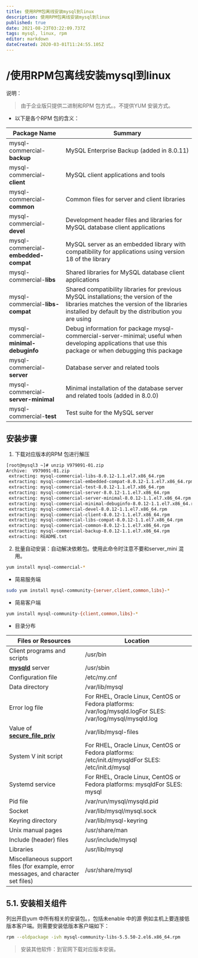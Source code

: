 ```yaml
---
title: 使用RPM包离线安装mysql到linux
description: 使用RPM包离线安装mysql到linux
published: true
date: 2021-08-23T03:22:09.737Z
tags: mysql, linux, rpm
editor: markdown
dateCreated: 2020-03-01T11:24:55.105Z
---
```


# /使用RPM包离线安装mysql到linux

说明：
> 由于企业版只提供二进制和RPM 包方式。。不提供YUM 安装方式。

- 以下是各个RPM 包的含义：

| **Package Name** | **Summary** |
| --- | --- |
| mysql-commercial-**backup** | MySQL Enterprise Backup (added in 8.0.11) |
| mysql-commercial-**client** | MySQL client applications and tools |
| mysql-commercial-**common** | Common files for server and client libraries |
| mysql-commercial-**devel** | Development header files and libraries for MySQL database client applications |
| mysql-commercial-**embedded-compat** | MySQL server as an embedded library with compatibility for applications using version 18 of the library |
| mysql-commercial-**libs** | Shared libraries for MySQL database client applications |
| mysql-commercial-**libs-compat** | Shared compatibility libraries for previous MySQL installations; the version of the libraries matches the version of the libraries installed by default by the distribution you are using |
| mysql-commercial-**minimal-debuginfo** | Debug information for package mysql-commercial-server-minimal; useful when developing applications that use this package or when debugging this package |
| mysql-commercial-**server** | Database server and related tools |
| mysql-commercial-**server-minimal** | Minimal installation of the database server and related tools (added in 8.0.0) |
| mysql-commercial-**test** | Test suite for the MySQL server |
## 安装步骤
1. 下载对应版本的RPM 包进行解压
```sh
[root@mysql3 ~]# unzip V979091-01.zip 
Archive:  V979091-01.zip
 extracting: mysql-commercial-libs-8.0.12-1.1.el7.x86_64.rpm  
 extracting: mysql-commercial-embedded-compat-8.0.12-1.1.el7.x86_64.rpm  
 extracting: mysql-commercial-test-8.0.12-1.1.el7.x86_64.rpm  
 extracting: mysql-commercial-server-8.0.12-1.1.el7.x86_64.rpm  
 extracting: mysql-commercial-server-minimal-8.0.12-1.1.el7.x86_64.rpm  
 extracting: mysql-commercial-minimal-debuginfo-8.0.12-1.1.el7.x86_64.rpm  
 extracting: mysql-commercial-devel-8.0.12-1.1.el7.x86_64.rpm  
 extracting: mysql-commercial-client-8.0.12-1.1.el7.x86_64.rpm  
 extracting: mysql-commercial-libs-compat-8.0.12-1.1.el7.x86_64.rpm  
 extracting: mysql-commercial-common-8.0.12-1.1.el7.x86_64.rpm  
 extracting: mysql-commercial-backup-8.0.12-1.1.el7.x86_64.rpm  
 extracting: README.txt
```
2. 批量自动安装：自动解决依赖包。使用此命令时注意不要和server_mini 混用。
```sh
yum install mysql-commercial-*
```

* 简易服务端
```sh
sudo yum install mysql-community-{server,client,common,libs}-* 
```
* 简易客户端
```sh
yum install mysql-community-{client,common,libs}-* 
```
* 目录分布

| **Files or Resources** | **Location** |
| --- | --- |
| Client programs and scripts | /usr/bin |
| **[mysqld](file:///D:/refman-8.0-en.html-chapter/programs.html#mysqld "4.3.1 mysqld — The MySQL Server")** server | /usr/sbin |
| Configuration file | /etc/my.cnf |
| Data directory | /var/lib/mysql |
| Error log file | For RHEL, Oracle Linux, CentOS or Fedora platforms: /var/log/mysqld.logFor SLES: /var/log/mysql/mysqld.log |
| Value of **[secure\_file\_priv](file:///D:/refman-8.0-en.html-chapter/server-administration.html#sysvar_secure_file_priv)** | /var/lib/mysql-files |
| System V init script | For RHEL, Oracle Linux, CentOS or Fedora platforms: /etc/init.d/mysqldFor SLES: /etc/init.d/mysql |
| Systemd service | For RHEL, Oracle Linux, CentOS or Fedora platforms: mysqldFor SLES: mysql |
| Pid file | /var/run/mysql/mysqld.pid |
| Socket | /var/lib/mysql/mysql.sock |
| Keyring directory | /var/lib/mysql-keyring |
| Unix manual pages | /usr/share/man |
| Include (header) files | /usr/include/mysql |
| Libraries | /usr/lib/mysql |
| Miscellaneous support files (for example, error messages, and character set files) | /usr/share/mysql |
## 5.1. 安装相关组件
列出开启yum 中所有相关的安装包。，包括未enable 中的源
例如主机上要连接低版本客户端。则需要安装低版本客户端如下：
```sh
rpm --oldpackage -ivh mysql-community-libs-5.5.50-2.el6.x86_64.rpm
```
> 安装其他软件：到官网下载对应版本安装。